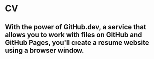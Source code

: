 # CV
## With the power of GitHub.dev, a service that allows you to work with files on GitHub and GitHub Pages, you'll create a resume website using a browser window.
